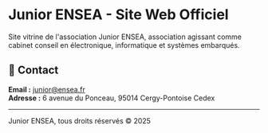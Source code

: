 # Junior ENSEA - Site Web Officiel

Site vitrine de l'association Junior ENSEA, association agissant comme cabinet conseil en électronique, informatique et systèmes embarqués.

## 📧 Contact

**Email :** junior@ensea.fr  
**Adresse :** 6 avenue du Ponceau, 95014 Cergy-Pontoise Cedex

---

Junior ENSEA, tous droits réservés © 2025